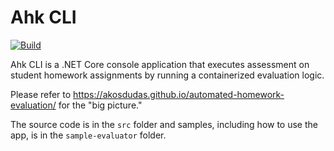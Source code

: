 # Ahk CLI

[![Build](https://github.com/akosdudas/ahk-cli/actions/workflows/build.yml/badge.svg)](https://github.com/akosdudas/ahk-cli/actions/workflows/build.yml)

Ahk CLI is a .NET Core console application that executes assessment on student homework assignments by running a containerized evaluation logic.

Please refer to <https://akosdudas.github.io/automated-homework-evaluation/> for the "big picture."

The source code is in the `src` folder and samples, including how to use the app, is in the `sample-evaluator` folder.
